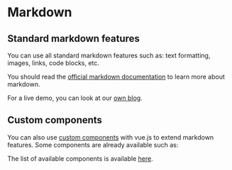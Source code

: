 # Markdown

## Standard markdown features
You can use all standard markdown features such as:
text formatting, images, links, code blocks, etc.

You should read the [official markdown documentation](https://www.markdownguide.org/) to learn more about markdown.   

For a live demo, you can look at our [own blog](https://mistral.bloggrify.com/markdown).

## Custom components
You can also use [custom components](https://content.nuxt.com/usage/markdown#vue-components) with vue.js to extend markdown features. Some components are already available such as:

The list of available components is available [here](https://mistral.bloggrify.com/custom-components).

